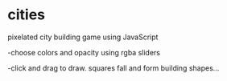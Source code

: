 # cities
pixelated city building game using JavaScript

-choose colors and opacity using rgba sliders

-click and drag to draw. squares fall and form building shapes...
